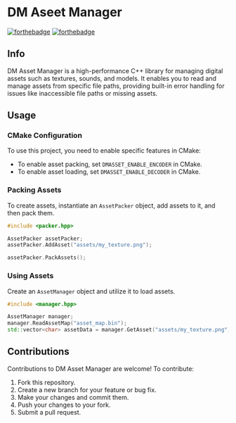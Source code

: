 # DM Aseet Manager

[![forthebadge](https://forthebadge.com/images/badges/made-with-c-plus-plus.svg)](https://forthebadge.com)
[![forthebadge](https://forthebadge.com/images/badges/built-with-love.svg)](https://forthebadge.com)

## Info

DM Asset Manager is a high-performance C++ library for managing digital assets such as textures, sounds, and models. It enables you to read and manage assets from specific file paths, providing built-in error handling for issues like inaccessible file paths or missing assets.

## Usage

### CMake Configuration

To use this project, you need to enable specific features in CMake:

* To enable asset packing, set `DMASSET_ENABLE_ENCODER` in CMake.
* To enable asset loading, set `DMASSET_ENABLE_DECODER` in CMake.

### Packing Assets

To create assets, instantiate an `AssetPacker` object, add assets to it, and then pack them.

```c++
#include <packer.hpp>

AssetPacker assetPacker;
assetPacker.AddAsset("assets/my_texture.png");

assetPacker.PackAssets();
```

### Using Assets

Create an `AssetManager` object and utilize it to load assets.

```c++
#include <manager.hpp>

AssetManager manager;
manager.ReadAssetMap("asset_map.bin");
std::vector<char> assetData = manager.GetAsset("assets/my_texture.png");
```

## Contributions

Contributions to DM Asset Manager are welcome! To contribute:

1. Fork this repository.
2. Create a new branch for your feature or bug fix.
3. Make your changes and commit them.
4. Push your changes to your fork.
5. Submit a pull request.
